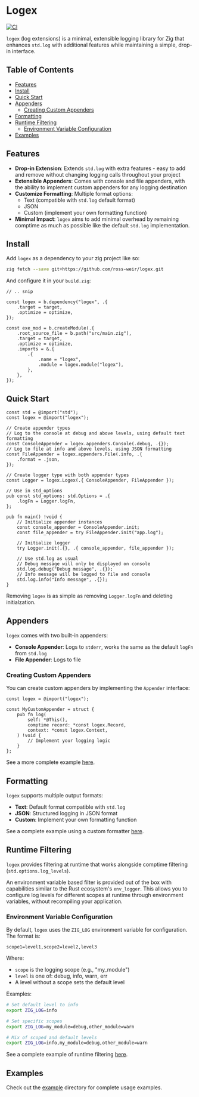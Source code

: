 # Logex

[![CI](https://github.com/ross-weir/logex/actions/workflows/ci.yaml/badge.svg)](https://github.com/ross-weir/logex/actions/workflows/ci.yaml)

`logex` (log extensions) is a minimal, extensible logging library for Zig that enhances `std.log` with additional features while maintaining a simple, drop-in interface.

## Table of Contents

- [Features](#features)
- [Install](#install)
- [Quick Start](#quick-start)
- [Appenders](#appenders)
  - [Creating Custom Appenders](#creating-custom-appenders)
- [Formatting](#formatting)
- [Runtime Filtering](#runtime-filtering)
  - [Environment Variable Configuration](#environment-variable-configuration)
- [Examples](#examples)

## Features

- **Drop-in Extension**: Extends `std.log` with extra features - easy to add and remove without changing logging calls throughout your project
- **Extensible Appenders**: Comes with console and file appenders, with the ability to implement custom appenders for any logging destination
- **Customize Formatting**: Multiple format options:
  - Text (compatible with `std.log` default format)
  - JSON
  - Custom (implement your own formatting function)
- **Minimal Impact**: `logex` aims to add minimal overhead by remaining comptime as much as possible like the default `std.log` implementation.

## Install

Add `logex` as a dependency to your zig project like so:

```bash
zig fetch --save git+https://github.com/ross-weir/logex.git
```

And configure it in your `build.zig`:

```zig
// .. snip

const logex = b.dependency("logex", .{
    .target = target,
    .optimize = optimize,
});

const exe_mod = b.createModule(.{
    .root_source_file = b.path("src/main.zig"),
    .target = target,
    .optimize = optimize,
    .imports = &.{
        .{
            .name = "logex",
            .module = logex.module("logex"),
        },
    },
});
```

## Quick Start

```zig
const std = @import("std");
const logex = @import("logex");

// Create appender types
// Log to the console at debug and above levels, using default text formatting
const ConsoleAppender = logex.appenders.Console(.debug, .{});
// Log to file at info and above levels, using JSON formatting
const FileAppender = logex.appenders.File(.info, .{
    .format = .json,
});

// Create logger type with both appender types
const Logger = logex.Logex(.{ ConsoleAppender, FileAppender });

// Use in std_options
pub const std_options: std.Options = .{
    .logFn = Logger.logFn,
};

pub fn main() !void {
    // Initialize appender instances
    const console_appender = ConsoleAppender.init;
    const file_appender = try FileAppender.init("app.log");

    // Initialize logger
    try Logger.init(.{}, .{ console_appender, file_appender });

    // Use std.log as usual
    // Debug message will only be displayed on console
    std.log.debug("Debug message", .{});
    // Info message will be logged to file and console
    std.log.info("Info message", .{});
}
```

Removing `logex` is as simple as removing `Logger.logFn` and deleting initialzation.

## Appenders

`logex` comes with two built-in appenders:

- **Console Appender**: Logs to `stderr`, works the same as the default `logFn` from `std.log`
- **File Appender**: Logs to file

### Creating Custom Appenders

You can create custom appenders by implementing the `Appender` interface:

```zig
const logex = @import("logex");

const MyCustomAppender = struct {
    pub fn log(
        self: *@This(),
        comptime record: *const logex.Record,
        context: *const logex.Context,
    ) !void {
        // Implement your logging logic
    }
};
```

See a more complete example [here](example/src/custom_appender.zig).

## Formatting

`logex` supports multiple output formats:

- **Text**: Default format compatible with `std.log`
- **JSON**: Structured logging in JSON format
- **Custom**: Implement your own formatting function

See a complete example using a custom formatter [here](example/src/custom_format.zig).

## Runtime Filtering

`logex` provides filtering at runtime that works alongside comptime filtering (`std.options.log_levels`).

An environment variable based filter is provided out of the box with capabilities similar to the Rust ecosystem's `env_logger`. This allows you to configure log levels for different scopes at runtime through environment variables, without recompiling your application.

### Environment Variable Configuration

By default, `logex` uses the `ZIG_LOG` environment variable for configuration. The format is:

```
scope1=level1,scope2=level2,level3
```

Where:
- `scope` is the logging scope (e.g., "my_module")
- `level` is one of: debug, info, warn, err
- A level without a scope sets the default level

Examples:
```bash
# Set default level to info
export ZIG_LOG=info

# Set specific scopes
export ZIG_LOG=my_module=debug,other_module=warn

# Mix of scoped and default levels
export ZIG_LOG=info,my_module=debug,other_module=warn
```

See a complete example of runtime filtering [here](example/src/env_filter.zig).

## Examples

Check out the [example](example/) directory for complete usage examples.
